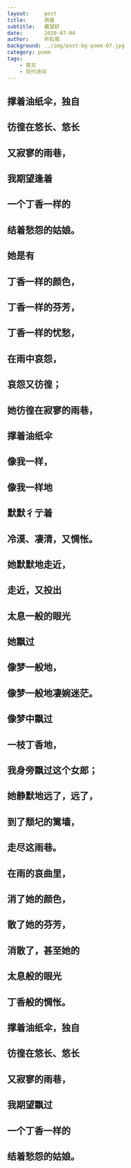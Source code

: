 ```yaml
---
layout:     post
title:      雨巷
subtitle:   戴望舒
date:       2020-07-04
author:     听松阁
background: ../img/post-bg-poem-07.jpg
category: poem
tags:
    - 美文
    - 现代诗词
---
```


## 撑着油纸伞，独自

## 彷徨在悠长、悠长

## 又寂寥的雨巷，

## 我期望逢着

## 一个丁香一样的

## 结着愁怨的姑娘。

## 她是有

## 丁香一样的颜色，

## 丁香一样的芬芳，

## 丁香一样的忧愁，

## 在雨中哀怨，

## 哀怨又彷徨；

## 她彷徨在寂寥的雨巷，

## 撑着油纸伞

## 像我一样，

## 像我一样地

## 默默彳亍着

## 冷漠、凄清，又惆怅。

## 她默默地走近，

## 走近，又投出

## 太息一般的眼光

## 她飘过

## 像梦一般地，

## 像梦一般地凄婉迷茫。

## 像梦中飘过

## 一枝丁香地，

## 我身旁飘过这个女郎；

## 她静默地远了，远了，

## 到了颓圮的篱墙，

## 走尽这雨巷。

## 在雨的哀曲里，

## 消了她的颜色，

## 散了她的芬芳，

## 消散了，甚至她的

## 太息般的眼光

## 丁香般的惆怅。

## 撑着油纸伞，独自

## 彷徨在悠长、悠长

## 又寂寥的雨巷，

## 我期望飘过

## 一个丁香一样的

## 结着愁怨的姑娘。

